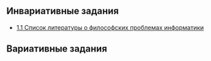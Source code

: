## Инвариативные задания
* [1.1 Список литературы о философских проблемах информатики](1.1.docx)

## Вариативные задания

<!---->


